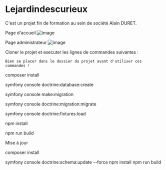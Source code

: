 ﻿# Lejardindescurieux

C'est un projet fin de formation au sein de société Alain DURET.

Page d'accueil
![image](https://user-images.githubusercontent.com/101636695/183625996-03e4af22-0b24-41d9-ac65-20b9cb9c0ca3.png)

Page administrateur
![image](https://user-images.githubusercontent.com/101636695/183626251-16478e1b-6845-49e2-9666-11d09d3b9d1a.png)

Cloner le projet et executer les lignes de commandes suivantes :

    Bien se placer dans le dossier du projet avant d'utiliser ces commandes !

composer install

symfony console doctrine:database:create

symfony console make:migration

symfony console doctrine:migration:migrate

symfony console doctrine:fixtures:load

npm install

npm run build

Mise à jour

composer install

symfony console doctrine:schema:update --force
npm install
npm run build
